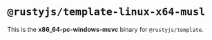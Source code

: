 # `@rustyjs/template-linux-x64-musl`

This is the **x86_64-pc-windows-msvc** binary for `@rustyjs/template`.
